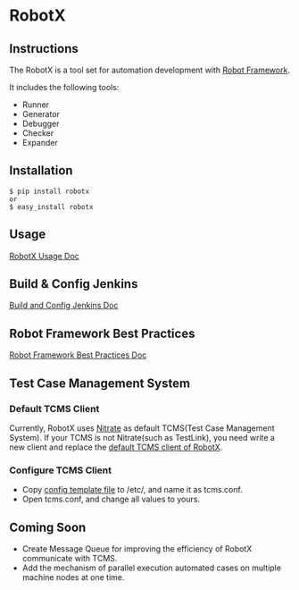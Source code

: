 RobotX
======

Instructions
------------
The RobotX is a tool set for automation development with [Robot Framework][Robot Framework].

It includes the following tools:
* Runner
* Generator
* Debugger
* Checker
* Expander

Installation
------------
    $ pip install robotx
    or
    $ easy_install robotx

Usage
-----
[RobotX Usage Doc][RobotX Usage]

Build & Config Jenkins
----------------------
[Build and Config Jenkins Doc][Build Config Jenkins]


Robot Framework Best Practices
------------------------------
[Robot Framework Best Practices Doc][Best Practice]

Test Case Management System
---------------------------
### Default TCMS Client   
Currently, RobotX uses [Nitrate][Nitrate] as default TCMS(Test Case Management System). If your TCMS is not Nitrate(such as TestLink), you need write a new client and replace the [default TCMS client of RobotX][nitrate client].

### Configure TCMS Client   
* Copy [config template file][tcms config] to /etc/, and name it as tcms.conf.
* Open tcms.conf, and change all values to yours.

Coming Soon
-----------
* Create Message Queue for improving the efficiency of RobotX communicate with TCMS.
* Add the mechanism of parallel execution automated cases on multiple machine nodes at one time.


[Robot Framework]: http://robotframework.org/
[RobotX Usage]: https://github.com/idumpling/robotx/blob/master/docs/USAGE.md
[Build Config Jenkins]: https://github.com/idumpling/robotx/blob/master/docs/JENKINS_CONFIG.md
[Best Practice]: https://github.com/idumpling/robotx/blob/master/docs/ROBOT_BEST_PRACTICE.md
[Nitrate]: https://fedorahosted.org/nitrate/
[nitrate client]: https://github.com/idumpling/robotx/blob/master/robotx/core/nitrateclient.py
[tcms config]: https://github.com/idumpling/robotx/blob/master/robotx/conf/tcms.conf
